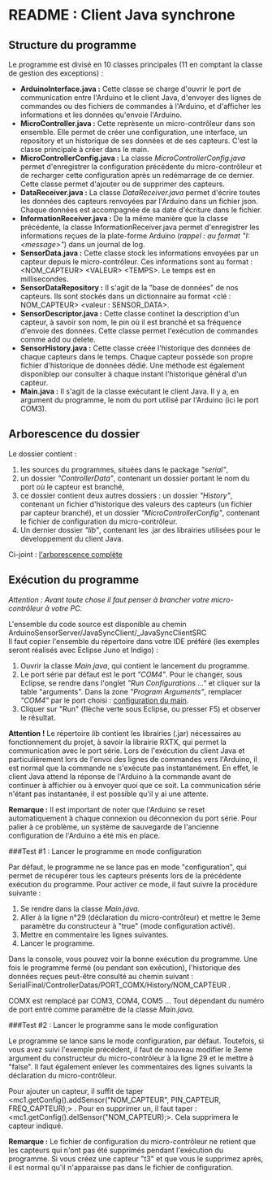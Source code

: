 README : Client Java synchrone
=========

Structure du programme
-------

Le programme est divisé en 10 classes principales (11 en comptant la classe de gestion des exceptions) : 
* __ArduinoInterface.java :__ Cette classe se charge d'ouvrir le port de communication entre l'Arduino et le client Java, d'envoyer des lignes de commandes ou des fichiers de commandes à l'Arduino, et d'afficher les informations et les données qu'envoie l'Arduino. 
* __MicroController.java :__ Cette reprèsente un micro-contrôleur dans son ensemble. Elle permet de créer une configuration, une interface, un repository et un historique de ses données et de ses capteurs. C'est la classe principale à créer dans le main. 
* __MicroControllerConfig.java :__ La classe _MicroControllerConfig.java_ permet d'enregistrer la configuration précédente du micro-contrôleur et de recharger cette configuration après un redémarrage de ce dernier. Cette classe permet d'ajouter ou de supprimer des capteurs.
* __DataReceiver.java :__ La classe _DataReceiver.java_ permet d'écrire toutes les données des capteurs renvoyées par l'Arduino dans un fichier json. Chaque données est accompagnée de sa date d'écriture dans le fichier. 
* __InformationReceiver.java :__ De la même manière que la classe précédente, la classe InformationReceiver.java permet d'enregistrer les informations reçues de la plate-forme Arduino (_rappel : au format "I: &lt;message>"_) dans un journal de log.
* __SensorData.java :__ Cette classe stock les informations envoyées par un capteur depuis le micro-contrôleur. Ces informations sont au format : &lt;NOM_CAPTEUR> &lt;VALEUR> &lt;TEMPS>. Le temps est en millisecondes.
* __SensorDataRepository :__ Il s'agit de la "base de données" de nos capteurs. Ils sont stockés dans un dictionnaire au format &lt;clé : NOM_CAPTEUR> &lt;valeur : SENSOR_DATA>. 
* __SensorDescriptor.java :__ Cette classe continet la description d'un capteur, à savoir son nom, le pin où il est branché et sa fréquence d'envoie des données. Cette classe permet l'exécution de commandes comme add ou delete.
* __SensorHistory.java :__ Cette classe créée l'historique des données de chaque capteurs dans le temps. Chaque capteur possède son propre fichier d'historique de données dédié. Une méthode est également disponiblep our consulter à chaque instant l'historique général d'un capteur.
* __Main.java :__ Il s'agit de la classe exécutant le client Java. Il y a, en argument du programme, le nom du port utilisé par l'Arduino (ici le port COM3). 

Arborescence du dossier
--------
Le dossier contient : 

1. les sources du programmes, situées dans le package _"serial"_,
2. un dossier _"ControllerData"_, contenant un dossier portant le nom du port où le capteur est branché,
3. ce dossier contient deux autres dossiers : un dossier _"History"_, contenant un fichier d'historique des valeurs des capteurs (un fichier par capteur branché), et un dossier _"MicroControllerConfig"_, contenant le fichier de configuration du micro-contrôleur.
4. Un dernier dossier _"lib"_, contenant les .jar des librairies utilisées pour le développement du client Java.

Ci-joint : [l'arborescence complète](http://img11.hostingpics.net/pics/327079arboCode.jpg "Arborescence")

Exécution du programme 
--------
_Attention : Avant toute chose il faut penser à brancher votre micro-contrôleur à votre PC._

L'ensemble du code source est disponible au chemin ArduinoSensorServer/JavaSyncClient/_JavaSyncClientSRC  
Il faut copier l'ensemble du répertoire dans votre IDE préféré (les exemples seront réalisés avec Eclipse Juno et Indigo) : 

1. Ouvrir la classe _Main.java_, qui contient le lancement du programme.  
2. Le port série par défaut est le port _"COM4"_. Pour le changer, sous Eclipse, se rendre dans l'onglet _"Run Configurations ..."_ et cliquer sur la table "arguments". Dans la zone _"Program Arguments"_, remplacer _"COM4"_ par le port choisi : [configuration du main](http://img11.hostingpics.net/pics/693801mainConfig.jpg "Configuration du main"). 
3. Cliquer sur "Run" (flèche verte sous Eclipse, ou presser F5) et observer le résultat. 


__Attention !__ Le répertoire _lib_ contient les librairies (.jar) nécessaires au fonctionnement du projet, à savoir la librairie RXTX, qui permet la communication avec le port série. 
Lors de l'exécution du client Java et particulièrement lors de l'envoi des lignes de commandes vers l'Arduino, il est normal que la commande ne s'exécute pas instantanément. 
En effet, le client Java attend la réponse de l'Arduino à la commande avant de continuer à affichier ou à envoyer quoi que ce soit. La communication série n'étant pas instantanée, il est possible qu'il y ai une attente. 

__Remarque :__ Il est important de noter que l'Arduino se reset automatiquement à chaque connexion ou déconnexion du port série. Pour palier à ce problème, un système de sauvegarde de l'ancienne configuration de l'Arduino a été mis en place. 

###Test #1 : Lancer le programme en mode configuration

Par défaut, le programme ne se lance pas en mode "configuration", qui permet de récupérer tous les capteurs présents lors de la précédente exécution du programme. Pour activer ce mode, il faut suivre la procédure suivante : 

1. Se rendre dans la classe _Main.java_. 
2. Aller à la ligne n°29 (déclaration du micro-contrôleur) et mettre le 3eme paramètre du constructeur à "true" (mode configuration activé). 
3. Mettre en commentaire les lignes suivantes. 
4. Lancer le programme.

Dans la console, vous pouvez voir la bonne exécution du programme. Une fois le programme fermé (ou pendant son exécution), l'historique des données reçues peut-être consulté au chemin suivant : 
SerialFinal/ControllerDatas/PORT_COMX/History/NOM_CAPTEUR . 

COMX est remplacé par COM3, COM4, COM5 ... Tout dépendant du numéro de port entré comme paramètre de la classe _Main.java_.

###Test #2 : Lancer le programme sans le mode configuration 

Le programme se lance sans le mode configuration, par défaut. Toutefois, si vous avez suivi l'exemple précédent, il faut de nouveau modifier le 3eme argument du constructeur du micro-contrôleur à la ligne 29 et le mettre à "false".
Il faut également enlever les commentaires des lignes suivants la déclaration du micro-contrôleur. 

Pour ajouter un capteur, il suffit de taper &lt;mc1.getConfig().addSensor("NOM_CAPTEUR", PIN_CAPTEUR, FREQ_CAPTEUR);> . Pour en supprimer un, il faut taper :  &lt;mc1.getConfig().delSensor("NOM_CAPTEUR);>. Cela supprimera le capteur indiqué. 

__Remarque :__ Le fichier de configuration du micro-contrôleur ne retient que les capteurs qui n'ont pas été supprimés pendant l'exécution du programme. Si vous créez une capteur "t3" et que vous le supprimez après, il est normal qu'il n'apparaisse pas dans le fichier de configuration. 



